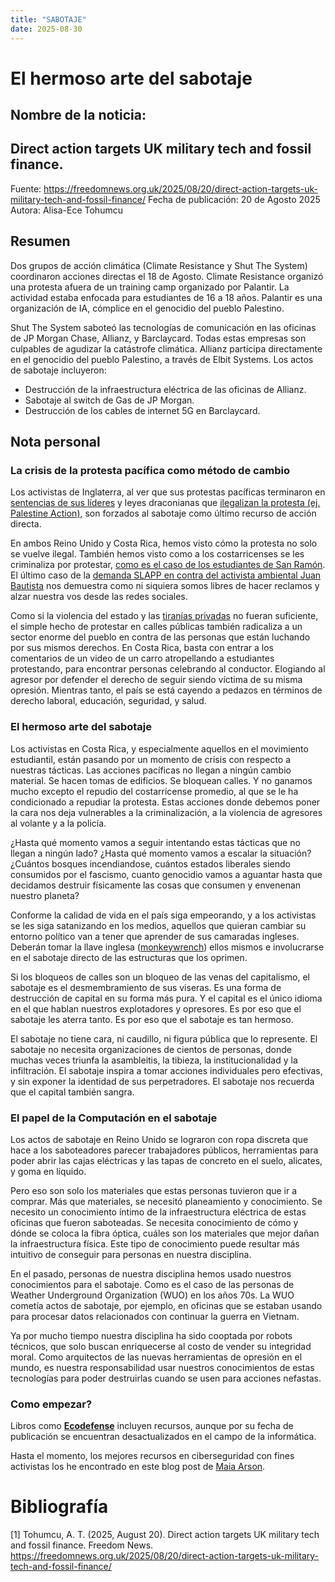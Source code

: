 ```yaml
---
title: "SABOTAJE"
date: 2025-08-30
---
```


# El hermoso arte del sabotaje


## Nombre de la noticia: 
## Direct action targets UK military tech and fossil finance.

Fuente:  https://freedomnews.org.uk/2025/08/20/direct-action-targets-uk-military-tech-and-fossil-finance/
Fecha de publicación: 20 de Agosto 2025
Autora: Alisa-Ece Tohumcu

## Resumen
Dos grupos de acción climática (Climate Resistance y Shut The System) coordinaron acciones directas el 18 de Agosto.
Climate Resistance organizó una protesta afuera de un training camp organizado por Palantir. La actividad estaba enfocada para estudiantes de 16 a 18 años. Palantir es una organización de IA, cómplice en el genocidio del pueblo Palestino.

Shut The System saboteó las tecnologías de comunicación en las oficinas de  JP Morgan Chase, Allianz, y Barclaycard. Todas estas empresas son culpables de agudizar la catástrofe climática. Allianz participa directamente en el genocidio del pueblo Palestino, a través de Elbit Systems. Los actos de sabotaje incluyeron:
* Destrucción de la infraestructura eléctrica de las oficinas de Allianz.
* Sabotaje al switch de Gas de JP Morgan.
* Destrucción de los cables de internet 5G en Barclaycard.

## Nota personal

### La crisis de la protesta pacífica como método de cambio

Los activistas de Inglaterra, al ver que sus protestas pacíficas terminaron en [sentencias de sus líderes](https://www.theguardian.com/environment/article/2024/jul/18/five-just-stop-oil-supporters-jailed-over-protest-that-blocked-m25) y leyes draconianas que [ilegalizan la protesta (ej. Palestine Action)](https://www.ibanet.org/Proscription-of-Palestine-Action-a-dangerous-shift-in-the-law), son forzados al sabotaje como último recurso de acción directa.

En ambos Reino Unido y Costa Rica, hemos visto cómo la protesta no solo se vuelve ilegal. También hemos visto como a los costarricenses se les criminaliza por protestar, [como es el caso de los estudiantes de San Ramón](https://semanariouniversidad.com/pais/tribunal-absuelve-a-estudiantes-de-la-ucr-detenidos-en-2019-por-manifestarse-en-defensa-de-las-universidades-publicas/). El último caso de la [demanda SLAPP en contra del activista ambiental Juan Bautista](https://semanariouniversidad.com/pais/expertos-y-ecologistas-califican-como-inedita-inusual-y-desproporcional-demanda-contra-defensor-ambiental/) nos demuestra como ni siquiera somos libres de hacer reclamos y alzar nuestra vos desde las redes sociales. 

Como si la violencia del estado y las [tiranías privadas](https://youtu.be/FVt7U2YIgZs?si=ik6wZ_IX4B9hw4Fv) no fueran suficiente, el simple hecho de protestar en calles públicas también radicaliza a un sector enorme del pueblo en contra de las personas que están luchando por sus mismos derechos. En Costa Rica, basta con entrar a los comentarios de un video de un carro atropellando a estudiantes protestando, para encontrar personas celebrando al conductor. Elogiando al agresor por defender el derecho de seguir siendo víctima de su misma opresión. Mientras tanto, el país se está cayendo a pedazos en  términos de derecho laboral, educación, seguridad, y salud.

### El hermoso arte del sabotaje

Los activistas en Costa Rica, y especialmente aquellos en el movimiento estudiantil, están pasando por un momento de crisis con respecto a nuestras tácticas. Las acciones pacíficas no llegan a ningún cambio material. Se hacen tomas de edificios. Se bloquean calles. Y no ganamos mucho excepto el repudio del costarricense promedio, al que se le ha condicionado a repudiar la protesta. Estas acciones donde debemos poner la cara nos deja vulnerables a la criminalización, a la violencia de agresores al volante y a la policía.

¿Hasta qué momento vamos a seguir intentando estas tácticas que no llegan a ningún lado? ¿Hasta qué momento vamos a escalar la situación? ¿Cuántos bosques incendiandose, cuántos estados liberales siendo consumidos por el fascismo, cuanto genocidio vamos a aguantar hasta que decidamos destruir físicamente las cosas que consumen y envenenan nuestro planeta?

Conforme la calidad de vida en el país siga empeorando, y a los activistas se les siga satanizando en los medios, aquellos que quieran cambiar su entorno político van a tener que aprender de sus camaradas ingleses. Deberán tomar la llave inglesa ([monkeywrench](https://en.wikipedia.org/wiki/Ecodefense)) ellos mismos e involucrarse en el sabotaje directo de las estructuras que los oprimen.

Si los bloqueos de calles son un bloqueo de las venas del capitalismo, el sabotaje es el desmembramiento de sus viseras. Es una forma de destrucción de capital en su forma más pura. Y el capital es el único idioma en el que hablan nuestros explotadores y opresores. Es por eso que el sabotaje les aterra tanto. Es por eso que el sabotaje es tan hermoso.

El sabotaje no tiene cara, ni caudillo, ni figura pública que lo represente. El sabotaje no necesita organizaciones de cientos de personas, donde muchas veces triunfa la asambleitis, la tibieza, la institucionalidad y la infiltración. El sabotaje inspira a tomar acciones individuales pero efectivas, y sin exponer la identidad de sus perpetradores. El sabotaje nos recuerda que el capital también sangra.

### El papel de la Computación en el sabotaje

Los actos de sabotaje en Reino Unido se lograron con ropa discreta que hace a los saboteadores parecer trabajadores públicos, herramientas para poder abrir las cajas eléctricas y las tapas de concreto en el suelo, alicates, y goma en líquido.

Pero eso son solo los materiales que estas personas tuvieron que ir a comprar. Más que materiales, se necesitó planeamiento y conocimiento. Se necesito un conocimiento íntimo de la infraestructura eléctrica de estas oficinas que fueron saboteadas. Se necesita conocimiento de cómo y dónde se coloca la fibra óptica, cuáles son los materiales que mejor dañan la infraestructura física. Este tipo de conocimiento puede resultar más intuitivo de conseguir para personas en nuestra disciplina.

En el pasado, personas de nuestra disciplina hemos usado nuestros conocimientos para el sabotaje. Como es el caso de las personas de Weather Underground Organization (WUO) en los años 70s. La WUO cometía actos de sabotaje, por ejemplo, en oficinas que se estaban usando para procesar datos relacionados con continuar la guerra en Vietnam. 

Ya por mucho tiempo nuestra disciplina ha sido cooptada por robots técnicos, que solo buscan enriquecerse al costo de vender su integridad moral. Como arquitectos de las nuevas herramientas de opresión en el mundo, es nuestra responsabilidad usar nuestros conocimientos de estas tecnologías para poder destruirlas cuando se usen para acciones nefastas.

### Como empezar?

Libros como [**Ecodefense**](https://en.wikipedia.org/wiki/Ecodefense) incluyen recursos, aunque por su fecha de publicación se encuentran desactualizados en el campo de la informática.

Hasta el momento, los mejores recursos en ciberseguridad con fines activistas los he encontrado en este blog post de [Maia Arson](https://maia.crimew.gay/posts/please/). 

# Bibliografía

[1] Tohumcu, A. T. (2025, August 20). Direct action targets UK military tech and fossil finance. Freedom News. https://freedomnews.org.uk/2025/08/20/direct-action-targets-uk-military-tech-and-fossil-finance/
